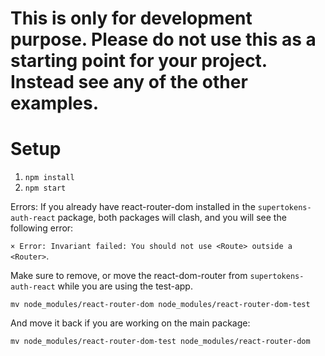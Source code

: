 # This is only for development purpose. Please do not use this as a starting point for your project. Instead see any of the other examples.

# Setup

1. `npm install`
2. `npm start`

Errors:
If you already have react-router-dom installed in the `supertokens-auth-react` package, both packages will clash, and you will see the following error:

`× Error: Invariant failed: You should not use <Route> outside a <Router>`.

Make sure to remove, or move the react-dom-router from `supertokens-auth-react` while you are using the test-app.

`mv node_modules/react-router-dom node_modules/react-router-dom-test`


And move it back if you are working on the main package:

`mv node_modules/react-router-dom-test node_modules/react-router-dom`